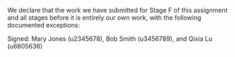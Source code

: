 We declare that the work we have submitted for Stage F of this assignment and all stages before it is entirely our own work, with the following documented exceptions:

Signed: Mary Jones (u2345678), Bob Smith (u3456789), and Qixia Lu (u6805636)
